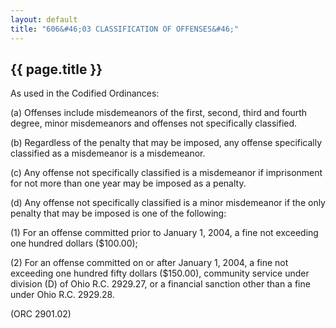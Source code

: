 ```yaml
---
layout: default 
title: "606&#46;03 CLASSIFICATION OF OFFENSES&#46;"
---
```


{{ page.title }}
----------------

As used in the Codified Ordinances:

​(a) Offenses include misdemeanors of the first, second, third and
fourth degree, minor misdemeanors and offenses not specifically
classified.

​(b) Regardless of the penalty that may be imposed, any offense
specifically classified as a misdemeanor is a misdemeanor.

​(c) Any offense not specifically classified is a misdemeanor if
imprisonment for not more than one year may be imposed as a penalty.

​(d) Any offense not specifically classified is a minor misdemeanor if
the only penalty that may be imposed is one of the following:

​(1) For an offense committed prior to January 1, 2004, a fine not
exceeding one hundred dollars (\$100.00);

​(2) For an offense committed on or after January 1, 2004, a fine not
exceeding one hundred fifty dollars (\$150.00), community service under
division (D) of Ohio R.C. 2929.27, or a financial sanction other than a
fine under Ohio R.C. 2929.28.

(ORC 2901.02)
